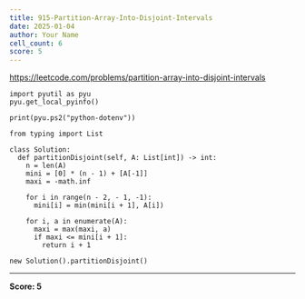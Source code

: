 ```yaml
---
title: 915-Partition-Array-Into-Disjoint-Intervals
date: 2025-01-04
author: Your Name
cell_count: 6
score: 5
---
```


https://leetcode.com/problems/partition-array-into-disjoint-intervals


```
import pyutil as pyu
pyu.get_local_pyinfo()
```


```
print(pyu.ps2("python-dotenv"))
```


```
from typing import List
```


```
class Solution:
  def partitionDisjoint(self, A: List[int]) -> int:
    n = len(A)
    mini = [0] * (n - 1) + [A[-1]]
    maxi = -math.inf

    for i in range(n - 2, - 1, -1):
      mini[i] = min(mini[i + 1], A[i])

    for i, a in enumerate(A):
      maxi = max(maxi, a)
      if maxi <= mini[i + 1]:
        return i + 1
```


```
new Solution().partitionDisjoint()
```


---
**Score: 5**